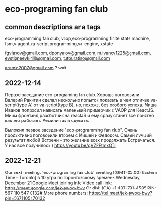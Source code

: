 # eco-programing fan club
## common descriptions ana tags
eco-programming fan club, vaop,eco-programming,finite state machine, fsm,v-agent,va-script,programming,va-engine, xstate

fgvlasov@gmail.com, dponyatov@gmail.com, m.ivanov1225@gmail.com, evstigneevkirilll@gmail.com, tutburatino@gmail.com

aramic2007@gmail.com ? wait 

## 2022-12-14

Первое заседание eco-programing fan club.
Хорошо поговорили. Валерий Ракитин сделал нескольно попыток показать в чем отличие va-script(type A) от va-script(type B), но, похоже, без особого успеха.
Миша Иванов попросил написать маленький примерчик с VAOP для КeactJS. Миша фронтэнд разоботчик на reactJS и ему сразу станет все понятно как это работает. Решили так и сделать. 

Выложил первое заседение "eco-programming fan club".
Очень продуктивно поговорили втроем с Мишей и Федором.
Самый лучший результат любой Встречи - это желание всех продолжать Встречаться. У нас всё получилось )
https://youtu.be/gVZPFtmxQTI

## 2022-12-21

Our next meeting:
'eco-programing fan club' meeting [(GMT-05:00) Eastern Time - Toronto] в 10 утра по торонтовскому времени
Wednesday, December 21 
Google Meet joining info
Video call link: https://meet.google.com/jek-pwoq-bwy
Or dial: ‪(CA) +1 437-781-4585‬ PIN: ‪567 110 547 0132‬#
More phone numbers: https://tel.meet/jek-pwoq-bwy?pin=5671105470132

